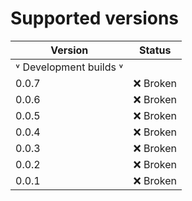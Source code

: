 # Supported versions

| Version | Status   |
|---------|----------|
| ˅ Development builds ˅  |  |
| 0.0.7  | ❌ Broken |
| 0.0.6  | ❌ Broken |
| 0.0.5  | ❌ Broken |
| 0.0.4  | ❌ Broken |
| 0.0.3  | ❌ Broken |
| 0.0.2  | ❌ Broken |
| 0.0.1  | ❌ Broken |
